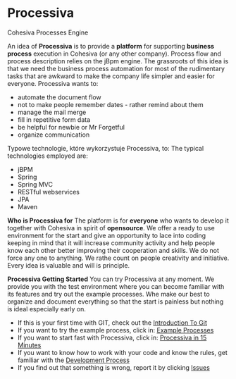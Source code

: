 Processiva
==========

Cohesiva Processes Engine

An idea of **Processiva** is to provide a **platform** for supporting **business process** execution in Cohesiva (or any other company). Process flow and process description relies on the jBpm engine. The grassroots of this idea is that we need the business process automation for most of the rudimentary tasks that are awkward to make the company life simpler and easier for everyone. Processiva wants to:
- automate the document flow
- not to make people remember dates - rather remind about them
- manage the mail merge
- fill in repetitive form data
- be helpful for newbie or Mr Forgetful
- organize communication

Typowe technologie, które wykorzystuje Processiva, to:
The typical technologies employed are:
- jBPM
- Spring
- Spring MVC
- RESTful webservices
- JPA
- Maven



**Who is Processiva for**
The platform is for **everyone** who wants to develop it together with Cohesiva in spirit of **opensource**.
We offer a ready to use environment for the start and give an opportunity to lace into coding keeping in mind that it will increase community activity and help people know each other better improving their cooperation and skills.
We do not force any one to anything. We rathe count on people creativity and initiative. Every idea is valuable and will is principle.

**Processiva Getting Started**
You can try Processiva at any moment. We provide you with the test environment where you can become familiar with its features and try out the example processes.
Whe make our best to organize and document everything so that the start is painless but nothing is ideal especially early on.

- If this is your first time with GIT, check out the [Introduction To Git](http://learn.github.com/p/intro.html)
- If you want to try the example process, click in: [Example Processes](http://processiva.example)
- If you want to start fast with Processiva, click in: [Processiva in 15 Minutes](https://github.com/Cohesiva/Processiva/wiki/Processiva-in-15-Minutes)
- If you want to know how to work with your code and know the rules, get familiar with the [Development Process](https://github.com/Cohesiva/Processiva/wiki/Development-Process)
- If you find out that something is wrong, report it by clicking [Issues](https://github.com/Cohesiva/Processiva/issues)